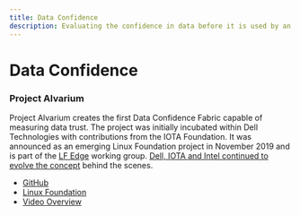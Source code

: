 ```yaml
---
title: Data Confidence
description: Evaluating the confidence in data before it is used by an application
---
```


# Data Confidence

### Project Alvarium

Project Alvarium creates the first Data Confidence Fabric capable of measuring data trust. The project was initially incubated within Dell Technologies with contributions from the IOTA Foundation. It was announced as an emerging Linux Foundation project in November 2019 and is part of the [LF Edge](https://wiki.lfedge.org/) working group. [Dell, IOTA and Intel continued to evolve the concept](https://blog.iota.org/together-iota-and-dell-technologies-demonstrate-project-alvarium/) behind the scenes.

- [GitHub](https://github.com/project-alvarium)
- [Linux Foundation](https://wiki.lfedge.org/display/LE/Project+Alvarium)
- [Video Overview](https://www.youtube.com/watch?v=88KbYmlkFdw)
